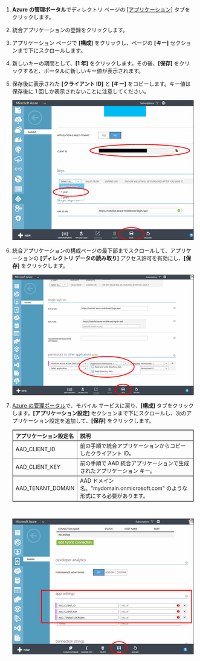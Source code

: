 1. **Azure の管理ポータル**でディレクトリ ページの [[アプリケーション]](https://manage.windowsazure.com/) タブをクリックします。
  
2. 統合アプリケーションの登録をクリックします。

3. アプリケーション ページで **[構成]** をクリックし、ページの **[キー]** セクションまで下にスクロールします。
4. 新しいキーの期間として、**[1 年]** をクリックします。その後、**[保存]** をクリックすると、ポータルに新しいキー値が表示されます。
5. 保存後に表示された **[クライアント ID]** と **[キー]** をコピーします。キー値は保存後に 1 回しか表示されないことに注意してください。 

    ![](./media/mobile-services-generate-aad-app-registration-access-key/client-id-and-key.png)

6. 統合アプリケーションの構成ページの最下部までスクロールして、アプリケーションの **[ディレクトリ データの読み取り]** アクセス許可を有効にし、**[保存]** をクリックします。

    ![](./media/mobile-services-generate-aad-app-registration-access-key/app-perms.png)


7. [Azure の管理ポータル](https://manage.windowsazure.com/)で、モバイル サービスに戻り、**[構成]** タブをクリックします。**[アプリケーション設定]** セクションまで下にスクロールし、次のアプリケーション設定を追加して、**[保存]** をクリックします。

    <table border="1"> <tr> <th>アプリケーション設定名</th><th>説明</th> </tr> <tr> <td>AAD_CLIENT_ID</td><td>前の手順で統合アプリケーションからコピーしたクライアント ID。</td> </tr> <tr> <td>AAD_CLIENT_KEY</td><td>前の手順で AAD 統合アプリケーションで生成されたアプリケーション キー。</td> </tr> <tr> <td>AAD_TENANT_DOMAIN</td><td>AAD ドメイン名。"mydomain.onmicrosoft.com" のような形式にする必要があります。</td> </tr> </table><br/>

 
    ![](./media/mobile-services-generate-aad-app-registration-access-key/aad-app-settings.png)
  

<!---HONumber=July15_HO1-->